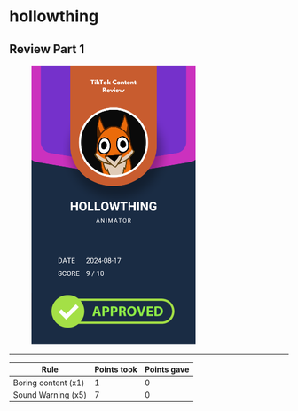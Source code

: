 # hollowthing

## Review Part 1

<figure><img src="../.gitbook/assets/TikTok Review Card - hollowthing.png" alt="" width="296"><figcaption></figcaption></figure>

***

| Rule                | Points took | Points gave |
| ------------------- | ----------- | ----------- |
| Boring content (x1) | 1           | 0           |
| Sound Warning (x5)  | 7           | 0           |
